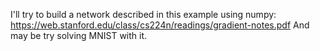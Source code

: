 I'll try to build a network described in this example using numpy:
https://web.stanford.edu/class/cs224n/readings/gradient-notes.pdf
And may be try solving MNIST with it. 

